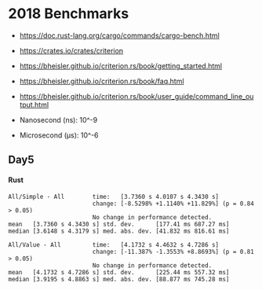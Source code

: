 # 2018 Benchmarks

* https://doc.rust-lang.org/cargo/commands/cargo-bench.html
* https://crates.io/crates/criterion
* https://bheisler.github.io/criterion.rs/book/getting_started.html
* https://bheisler.github.io/criterion.rs/book/faq.html
* https://bheisler.github.io/criterion.rs/book/user_guide/command_line_output.html


* Nanosecond (ns): 10^-9
* Microsecond (μs): 10^-6

## Day5

#### Rust

```
All/Simple - All        time:   [3.7360 s 4.0107 s 4.3430 s]
                        change: [-8.5298% +1.1140% +11.829%] (p = 0.84 > 0.05)
                        No change in performance detected.
mean   [3.7360 s 4.3430 s] std. dev.      [177.41 ms 687.27 ms]
median [3.6148 s 4.3179 s] med. abs. dev. [41.832 ms 816.61 ms]

All/Value - All         time:   [4.1732 s 4.4632 s 4.7286 s]
                        change: [-11.387% -1.3553% +8.8693%] (p = 0.81 > 0.05)
                        No change in performance detected.
mean   [4.1732 s 4.7286 s] std. dev.      [225.44 ms 557.32 ms]
median [3.9195 s 4.8863 s] med. abs. dev. [88.877 ms 745.28 ms]
```